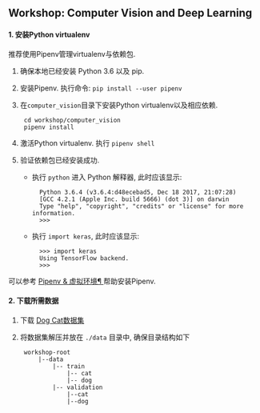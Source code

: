## Workshop: Computer Vision and Deep Learning ##

#### 1. 安装Python virtualenv ####
推荐使用Pipenv管理virtualenv与依赖包.

1. 确保本地已经安装 Python 3.6 以及 pip.

2. 安装Pipenv. 执行命令: `pip install --user pipenv`

3. 在`computer_vision`目录下安装Python virtualenv以及相应依赖. 
        
        cd workshop/computer_vision
        pipenv install
    
4. 激活Python virtualenv. 执行 `pipenv shell`

5. 验证依赖包已经安装成功. 
    
    - 执行 `python` 进入 Python 解释器, 此时应该显示:
        
            Python 3.6.4 (v3.6.4:d48ecebad5, Dec 18 2017, 21:07:28)
            [GCC 4.2.1 (Apple Inc. build 5666) (dot 3)] on darwin
            Type "help", "copyright", "credits" or "license" for more information.
            >>>
            
    - 执行 `import keras`, 此时应该显示:
        
            >>> import keras
            Using TensorFlow backend.
            >>> 

可以参考 [Pipenv & 虚拟环境¶
](https://pythonguidecn.readthedocs.io/zh/latest/dev/virtualenvs.html) 帮助安装Pipenv.


#### 2. 下载所需数据 ####
1. 下载 [Dog Cat数据集](https://drive.google.com/file/d/1ZZGnziQLhmoiz5Uz5GG5qKClfA9pM9GV/view)
2. 将数据集解压并放在 `./data` 目录中, 确保目录结构如下
    
        workshop-root
            |--data
                |-- train
                    |-- cat
                    |-- dog
                |-- validation
                    |--cat
                    |--dog
